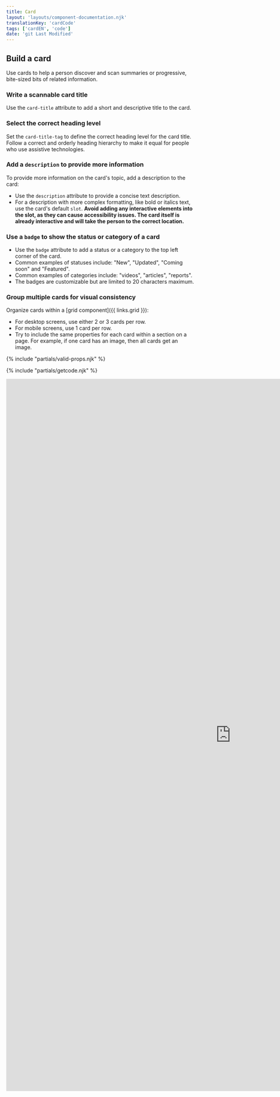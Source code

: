 ```yaml
---
title: Card
layout: 'layouts/component-documentation.njk'
translationKey: 'cardCode'
tags: ['cardEN', 'code']
date: 'git Last Modified'
---
```


## Build a card

Use cards to help a person discover and scan summaries or progressive, bite-sized bits of related information.

### Write a scannable card title

Use the `card-title` attribute to add a short and descriptive title to the card.

### Select the correct heading level

Set the `card-title-tag` to define the correct heading level for the card title. Follow a correct and orderly heading hierarchy to make it equal for people who use assistive technologies.

### Add a `description` to provide more information

To provide more information on the card's topic, add a description to the card:

- Use the `description` attribute to provide a concise text description.
- For a description with more complex formatting, like bold or italics text, use the card's default `slot`. **Avoid adding any interactive elements into the slot, as they ‌can cause accessibility issues. The card itself is already interactive and will take the person to the correct location.**

### Use a `badge` to show the status or category of a card

- Use the `badge` attribute to add a status or a category to the top left corner of the card.
- Common examples of statuses include: "New", "Updated", "Coming soon" and "Featured".
- Common examples of categories include: "videos", "articles", "reports".
- The badges are customizable but are limited to 20 characters maximum.

### Group multiple cards for visual consistency

Organize cards within a [grid component]({{ links.grid }}):

- For desktop screens, use either 2 or 3 cards per row.
- For mobile screens, use 1 card per row.
- Try to include the same properties for each card within a section on a page. For example, if one card has an image, then all cards get an image.

{% include "partials/valid-props.njk" %}

{% include "partials/getcode.njk" %}

<iframe
  title="Overview of gcds-card properties and events."
  src="https://cds-snc.github.io/gcds-components/iframe.html?viewMode=docs&demo=true&singleStory=true&id=components-card--events-properties&lang=en"
  width="1200"
  height="1900"
  style="display: block; margin: 0 auto;"
  frameBorder="0"
  allow="clipboard-write"
></iframe>
